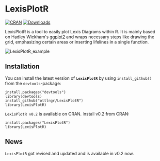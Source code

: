 # LexisPlotR
[![CRAN](http://www.r-pkg.org/badges/version/LexisPlotR)](http://cran.rstudio.com/package=LexisPlotR) [![Downloads](http://cranlogs.r-pkg.org/badges/LexisPlotR?color=brightgreen)](http://www.r-pkg.org/pkg/LexisPlotR)

LexisPlotR is a tool to easily plot Lexis Diagrams within R. It is mainly based on Hadley Wickham's [ggplot2](https://github.com/hadley/ggplot2) and wraps necessary steps like drawing the grid, emphasizing certain areas or inserting lifelines in a single function.

![LexisPlotR_example](https://github.com/ottlngr/LexisPlotR/blob/master/LexisPlotR.png)

## Installation

You can install the latest version of **`LexisPlotR`** by using `install_github()` from the `devtools`-package:

    install.packages("devtools")
    library(devtools)
    install_github("ottlngr/LexisPlotR")
    library(LexisPlotR)
    
`LexisPlotR v0.2` is available on CRAN. Install v0.2 from CRAN:

    install.packages("LexisPlotR")
    library(LexisPlotR)
    
    
## News
    
`LexisPlotR` got revised and updated and is available in v0.2 now.
